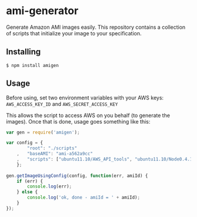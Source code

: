 ami-generator
====
Generate Amazon AMI images easily.  This repository contains a collection of scripts that initialize your image to your specification.

Installing
----
    $ npm install amigen

Usage
----
Before using, set two environment variables with your AWS keys:
`AWS_ACCESS_KEY_ID`
and `AWS_SECRET_ACCESS_KEY`
  
This allows the script to access AWS on you behalf (to generate the images).  Once that is done, usage goes something like this:

```javascript
var gen = require('amigen');

var config = {   
        "root": "./scripts"
    ,   "baseAMI": "ami-a562a9cc"
    ,   "scripts": ["ubuntu11.10/AWS_API_tools", "ubuntu11.10/Node0.4.12/cloud9", "ubuntu11.10/NginxProxy", "ubuntu11.10/Node0.4.12/nide"]
    };
    
gen.getImageUsingConfig(config, function(err, amiId) {
    if (err) {
        console.log(err);
    } else {
        console.log('ok, done - amiId = ' + amiId);
    }
});

```